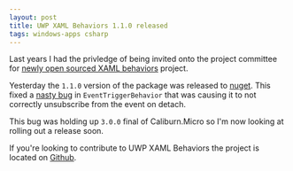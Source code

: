 ```yaml
---
layout: post
title: UWP XAML Behaviors 1.1.0 released
tags: windows-apps csharp
---
```


Last years I had the privledge of being invited onto the project committee for [newly open sourced XAML behaviors][os] project.

Yesterday the `1.1.0` version of the package was released to [nuget][nuget]. This fixed a [nasty bug][bug] in `EventTriggerBehavior` that was causing it to not correctly unsubscribe from the event on detach.

This bug was holding up `3.0.0` final of Caliburn.Micro so I'm now looking at rolling out a release soon.

If you're looking to contribute to UWP XAML Behaviors the project is located on [Github][gh].

[os]: https://blogs.windows.com/buildingapps/2015/11/30/xaml-behaviors-open-source-and-on-uwp/
[nuget]: https://www.nuget.org/packages/Microsoft.Xaml.Behaviors.Uwp.Managed/
[bug]: https://github.com/Microsoft/XamlBehaviors/issues/55
[gh]: https://github.com/Microsoft/XamlBehaviors